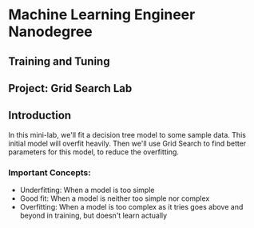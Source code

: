 # Machine Learning Engineer Nanodegree
## Training and Tuning
## Project: Grid Search Lab

## Introduction
In this mini-lab, we'll fit a decision tree model to some sample data. This initial model will overfit heavily. Then we'll use Grid Search to find better parameters for this model, to reduce the overfitting.

### Important Concepts:
- Underfitting: When a model is too simple
- Good fit: When a model is neither too simple nor complex
- Overfitting: When a model is too complex as it tries goes above and beyond in training, but doesn't learn actually
